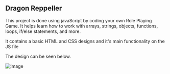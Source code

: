 ## Dragon Reppeller

This project is done using javaScript by coding your own Role Playing Game. It helps learn how to work with arrays, strings, objects, functions, loops, if/else statements, and more.

It contains a basic HTML and CSS designs and it's main functionality on the JS file

The design can be seen below.

![image](https://github.com/Nathnael-G/Simple-RPG/assets/120024349/7698ba40-0fa3-4cc6-8788-d26d1e50e2b2)
